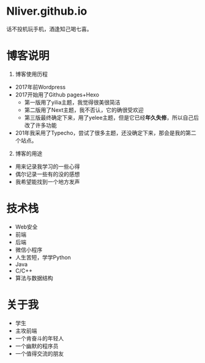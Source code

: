 # Nliver.github.io
话不投机玩手机，酒逢知己喝七喜。
# 博客说明
1. 博客使用历程
  - 2017年前Wordpress
  - 2017开始用了Github pages+Hexo
    - 第一版用了yilia主题，我觉得很美很简洁
    - 第二版用了Next主题，我不否认，它的确很受欢迎
    - 第三版最终确定下来，用了yelee主题，但是它已经**年久失修**，所以自己后改了许多功能
  - 201年我采用了Typecho，尝试了很多主题，还没确定下来，那会是我的第二个站点。
2. 博客的用途
- 用来记录我学习的一些心得
- 偶尔记录一些有的没的感想
- 我希望能找到一个地方发声
# 技术栈
- Web安全
- 前端
- 后端
- 微信小程序
- 人生苦短，学学Python
- Java
- C/C++
- 算法与数据结构
# 关于我
- 学生
- 主攻前端
- 一个肯奋斗的年轻人
- 一个幽默的程序员
- 一个值得交流的朋友
